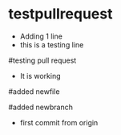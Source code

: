 # testpullrequest

* Adding 1 line
* this is a testing line

#testing pull request
* It is working

#added newfile

#added newbranch
* first commit from origin
